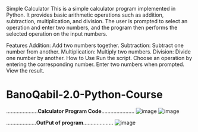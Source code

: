 Simple Calculator
This is a simple calculator program implemented in Python. It provides basic arithmetic operations such as addition, subtraction, multiplication, and division. The user is prompted to select an operation and enter two numbers, and the program then performs the selected operation on the input numbers.

Features
Addition: Add two numbers together.
Subtraction: Subtract one number from another.
Multiplication: Multiply two numbers.
Division: Divide one number by another.
How to Use
Run the script.
Choose an operation by entering the corresponding number.
Enter two numbers when prompted.
View the result.
# BanoQabil-2.0-Python-Course
.....................**Calculator Program Code**......................
![image](https://github.com/256Asad/BanoQabil-2.0-Python-Course/assets/156535903/b9943f61-f04d-400f-afda-8c0d21f647eb)
![image](https://github.com/256Asad/BanoQabil-2.0-Python-Course/assets/156535903/0403a177-44f3-4163-9469-7ccd72d35b5a)

....................**OutPut of program**....................
![image](https://github.com/256Asad/BanoQabil-2.0-Python-Course/assets/156535903/d14e8b42-b62c-4855-aba3-a5d0b6d50bf2)
